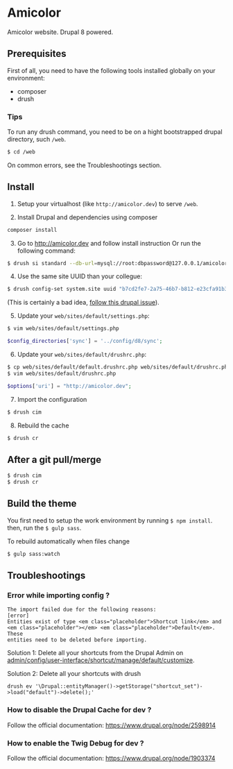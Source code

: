 # Amicolor
Amicolor website. Drupal 8 powered.


## Prerequisites

First of all, you need to have the following tools installed globally on your environment:

  * composer
  * drush

### Tips

To run any drush command, you need to be on a hight bootstrapped drupal directory, such `/web`.

  ```bash
  $ cd /web
  ```

On common errors, see the Troubleshootings section.

## Install

1. Setup your virtualhost (like `http://amicolor.dev`) to serve `/web`.

2. Install Drupal and dependencies using composer

  ```bash
  composer install
  ```

3. Go to http://amicolor.dev and follow install instruction
   Or run the following command:

  ```bash
  $ drush si standard --db-url=mysql://root:dbpassword@127.0.0.1/amicolor_dev --site-name="Amicolor" --account-name=admin --account-pass=admin --account-mail=wenger.kev@gmail.com
  ```

4. Use the same site UUID than your collegue:

  ```bash
  $ drush config-set system.site uuid "b7cd2fe7-2a75-46b7-b812-e23cfa91b300"
  ```

  (This is certainly a bad idea, [follow this drupal issue](https://www.drupal.org/node/1613424)).

5. Update your  `web/sites/default/settings.php`:

  ```bash
  $ vim web/sites/default/settings.php
  ```

  ```php
  $config_directories['sync'] = '../config/d8/sync';
  ```

6. Update your `web/sites/default/drushrc.php`:

  ```bash
  $ cp web/sites/default/default.drushrc.php web/sites/default/drushrc.php
  $ vim web/sites/default/drushrc.php
  ```

  ```php
  $options['uri'] = "http://amicolor.dev";
  ```

7. Import the configuration

  ```bash
  $ drush cim
  ```

8. Rebuild the cache

  ```bash
  $ drush cr
  ```

## After a git pull/merge

  ```bash
  $ drush cim
  $ drush cr
  ```

## Build the theme

You first need to setup the work environment by running `$ npm install`.
then, run the `$ gulp sass`.

To rebuild automatically when files change

  ```bash
  $ gulp sass:watch
  ```

## Troubleshootings

### Error while importing config ?

```
The import failed due for the following reasons:                                                                                                   [error]
Entities exist of type <em class="placeholder">Shortcut link</em> and <em class="placeholder"></em> <em class="placeholder">Default</em>. These
entities need to be deleted before importing.
```

Solution 1: Delete all your shortcuts from the Drupal Admin on [admin/config/user-interface/shortcut/manage/default/customize](admin/config/user-interface/shortcut/manage/default/customize).

Solution 2: Delete all your shortcuts with drush

```
drush ev '\Drupal::entityManager()->getStorage("shortcut_set")->load("default")->delete();'
```

### How to disable the Drupal Cache for dev ?

Follow the official documentation: https://www.drupal.org/node/2598914

### How to enable the Twig Debug for dev ?

Follow the official documentation: https://www.drupal.org/node/1903374
